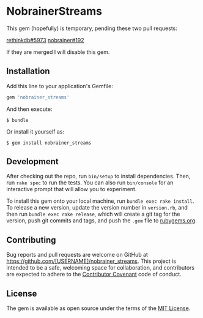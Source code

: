 # NobrainerStreams

This gem (hopefully) is temporary, pending these two pull requests:

[rethinkdb#5973](https://github.com/rethinkdb/rethinkdb/pull/5973)
[nobrainer#192](https://github.com/nviennot/nobrainer/pull/192)

If they are merged I will disable this gem.

## Installation

Add this line to your application's Gemfile:

```ruby
gem 'nobrainer_streams'
```

And then execute:

    $ bundle

Or install it yourself as:

    $ gem install nobrainer_streams

## Development

After checking out the repo, run `bin/setup` to install dependencies. Then, run `rake spec` to run the tests. You can also run `bin/console` for an interactive prompt that will allow you to experiment.

To install this gem onto your local machine, run `bundle exec rake install`. To release a new version, update the version number in `version.rb`, and then run `bundle exec rake release`, which will create a git tag for the version, push git commits and tags, and push the `.gem` file to [rubygems.org](https://rubygems.org).

## Contributing

Bug reports and pull requests are welcome on GitHub at https://github.com/[USERNAME]/nobrainer_streams. This project is intended to be a safe, welcoming space for collaboration, and contributors are expected to adhere to the [Contributor Covenant](http://contributor-covenant.org) code of conduct.


## License

The gem is available as open source under the terms of the [MIT License](http://opensource.org/licenses/MIT).

